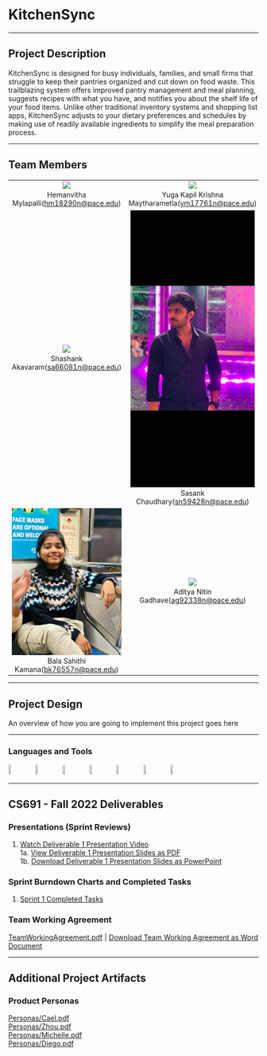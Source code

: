 # KitchenSync

***

## Project Description

KitchenSync is designed for busy individuals, families, and small firms that struggle to keep their pantries organized and cut down on food waste. This trailblazing system offers improved pantry management and meal planning, suggests recipes with what you have, and notifies you about the shelf life of your food items.  Unlike other traditional inventory systems and shopping list apps,  KitchenSync adjusts to your dietary preferences and schedules by making use of readily available ingredients to simplify the meal preparation process.

***

## Team Members

<table style="width:100%" border="0" cellspacing="0" cellpadding="0">
  <tr>
    <td align="center" valign="center"><img src="Hemanvitha.jpg" width="250"><br />Hemanvitha Mylapalli(<a href="mailto:student pace email id)">hm18290n@pace.edu</a>)</td>
    <td align="center" valign="center"><img src="Team Members/" width="250"><br />Yuga Kapil Krishna Maytharametla(<a href="mailto:student pace email id">ym17761n@pace.edu</a>)</td>
    <td align="center" valign="center"><img src="Team Members/" width="250"><br />Neha Srinivasaiah(<a href="mailto:student pace email id">ns4177n@pace.edu</a>)</td>
  </tr>
  <tr>
    <td align="center" valign="center"><img src="Team Members/" width="250"><br />Shashank Akavaram(<a href="mailto:student pace email id">sa66081n@pace.edu</a>)</td>
    <td align="center" valign="center"><img src="Team Members/Sasank.jpg" width="250"><br />Sasank Chaudhary(<a href="mailto:student pace email id">sn59428n@pace.edu</a>)</td>
    <td align="center" valign="center"><img src="Team Members/sujitha.jpg" width="250"><br />Sujitha Chethireddy(<a href="mailto:student pace email id">sc97507n@pace.edu</a>)</td> 
  </tr>
<tr>
    <td align="center" valign="center"><img src="Team Members/Sahithi.jpg" width="250"><br />Bala Sahithi Kamana(<a href="mailto:student pace email id">bk76557n@pace.edu</a>)</td>
    <td align="center" valign="center"><img src="Team Members/" width="250"><br />Aditya Nitin Gadhave(<a href="mailto:student pace email id">ag92338n@pace.edu</a>)</td>
  </tr>
</table>

***

## Project Design


An overview of how you are going to implement this project goes here

***

### Languages and Tools

<img src="https://cdn.jsdelivr.net/gh/devicons/devicon@latest/icons/java/java-original.svg" height = "10%" width = "10%" />
<img src="https://cdn.jsdelivr.net/gh/devicons/devicon@latest/icons/javascript/javascript-original.svg"  height = "10%" width = "10%" />
<img src="https://cdn.jsdelivr.net/gh/devicons/devicon@latest/icons/html5/html5-original-wordmark.svg"  height = "10%" width = "10%" /></t>
<img src="https://cdn.jsdelivr.net/gh/devicons/devicon@latest/icons/react/react-original.svg"  height = "10%" width = "10%" />
<img src="https://cdn.jsdelivr.net/gh/devicons/devicon@latest/icons/mysql/mysql-original.svg"  height = "10%" width = "10%" />
<img src="https://cdn.jsdelivr.net/gh/devicons/devicon@latest/icons/vscode/vscode-original.svg"  height = "10%" width = "10%" />
<img src="https://cdn.jsdelivr.net/gh/devicons/devicon@latest/icons/jira/jira-original.svg" height = "10%" width = "10%" />
          
          
          
     
          
          
          
          
          
          


***


## CS691 - Fall 2022 Deliverables


### Presentations (Sprint Reviews)
1. [Watch Deliverable 1 Presentation Video]() 
<br />1a. [View Deliverable 1 Presentation Slides as PDF]()
<br />1b. <a id="raw-url" href="">Download Deliverable 1 Presentation Slides as PowerPoint</a>


### Sprint Burndown Charts and Completed Tasks

1. [Sprint 1 Completed Tasks]()

### Team Working Agreement

[TeamWorkingAgreement.pdf]() | <a id="raw-url" href="">Download Team Working Agreement as Word Document</a>


***


## Additional Project Artifacts

### Product Personas
[Personas/Cael.pdf]()
<br/>
[Personas/Zhou.pdf]()
<br/> 
[Personas/Michelle.pdf]()
<br/>
[Personas/Diego.pdf]()
